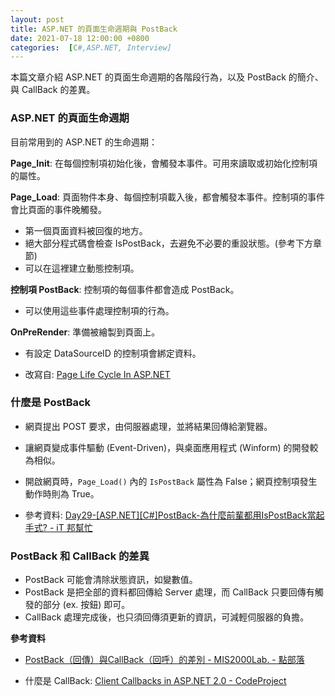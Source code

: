 ```yaml
---
layout: post
title: ASP.NET 的頁面生命週期與 PostBack
date: 2021-07-18 12:00:00 +0800
categories:  [C#,ASP.NET, Interview]
--- 
```


本篇文章介紹 ASP.NET 的頁面生命週期的各階段行為，以及 PostBack 的簡介、與 CallBack 的差異。

### ASP.NET 的頁面生命週期

目前常用到的 ASP.NET 的生命週期：

**Page_Init**: 在每個控制項初始化後，會觸發本事件。可用來讀取或初始化控制項的屬性。

**Page_Load**: 頁面物件本身、每個控制項載入後，都會觸發本事件。控制項的事件會比頁面的事件晚觸發。

- 第一個頁面資料被回復的地方。
- 絕大部分程式碼會檢查 IsPostBack，去避免不必要的重設狀態。(參考下方章節)
- 可以在這裡建立動態控制項。

**控制項 PostBack**: 控制項的每個事件都會造成 PostBack。

- 可以使用這些事件處理控制項的行為。

**OnPreRender**: 準備被繪製到頁面上。

- 有設定 DataSourceID 的控制項會綁定資料。

- 改寫自: [Page Life Cycle In ASP.NET](https://www.c-sharpcorner.com/UploadFile/8911c4/page-life-cycle-with-examples-in-Asp-Net/)

### 什麼是 PostBack

- 網頁提出 POST 要求，由伺服器處理，並將結果回傳給瀏覽器。
- 讓網頁變成事件驅動 (Event-Driven)，與桌面應用程式 (Winform) 的開發較為相似。
- 開啟網頁時，`Page_Load()` 內的 `IsPostBack` 屬性為 False；網頁控制項發生動作時則為 True。

- 參考資料: [Day29-[ASP.NET][C#]PostBack-為什麼前輩都用IsPostBack當起手式? - iT 邦幫忙](https://ithelp.ithome.com.tw/articles/10222506)

### PostBack 和 CallBack 的差異

- PostBack 可能會清除狀態資訊，如變數值。
- PostBack 是把全部的資料都回傳給 Server 處理，而 CallBack 只要回傳有觸發的部分 (ex. 按鈕) 即可。
- CallBack 處理完成後，也只須回傳須更新的資訊，可減輕伺服器的負擔。

**參考資料**

- [PostBack（回傳）與CallBack（回呼）的差別 - MIS2000Lab. - 點部落](https://dotblogs.com.tw/mis2000lab/2008/09/23/postback_callback)

- 什麼是 CallBack: [Client Callbacks in ASP.NET 2.0 - CodeProject](https://www.codeproject.com/Articles/14220/Client-Callbacks-in-ASP-NET-2-0-2)